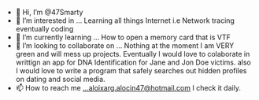 - 👋 Hi, I’m @47Smarty
- 👀 I’m interested in ... Learning all things Internet i.e Network tracing eventually coding
- 🌱 I’m currently learning ... How to open a memory card that is VTF
- 💞️ I’m looking to collaborate on ... Nothing at the moment I am VERY green and will mess up projects. 
Eventually I would love to colaborate in writtign an app for DNA Identification for Jane and Jon Doe victims. 
also I would love to write a program that safely searches out hidden profiles on dating and social media.
- 📫 How to reach me ...aloixarg.alocin47@hotmail.com I check it daily. 

<!---
47Smarty/47Smarty is a ✨ special ✨ repository because its `README.md` (this file) appears on your GitHub profile.
You can click the Preview link to take a look at your changes.
--->

